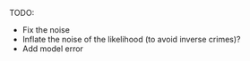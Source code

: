 TODO:

 - Fix the noise 
 - Inflate the noise of the likelihood (to avoid inverse crimes)?
 - Add model error